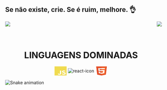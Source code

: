 ## Se não existe, crie. Se é ruim, melhore. 👌

<div>
  
  <img  height="180em" src="https://github-readme-stats.vercel.app/api?username=Arthuuralb&show_icons=true&theme=rose_pine&include_all_commits=true&count_private=true"/>
  <img align="right" height="155em" src="https://github-readme-stats.vercel.app/api/top-langs/?username=Arthuuralb&layout=compact&langs_count=16&theme=rose_pine"/>

  
  
</div>
<br>

<div  align="center"> 
  <div style="display: inline_block"><br>
    <img align="left" height="250"  >
    <h1 align="center"> LINGUAGENS DOMINADAS </h1>
    <img align="center" height="30" width="40" alt="js-icon"  src="https://raw.githubusercontent.com/devicons/devicon/master/icons/javascript/javascript-plain.svg">
    <img align="center" height="30" width="40" alt="react-icon" src="https://cdn.jsdelivr.net/gh/devicons/devicon/icons/python/python-original-wordmark.svg">
    <img align="center" height="30" width="40" alt="html-icon" src="https://raw.githubusercontent.com/devicons/devicon/master/icons/html5/html5-original.svg">
   
   </div>
    
  
 
</div>
  
![Snake animation](https://github.com/LuigiGF/LuigiGF/blob/output/github-contribution-grid-snake.svg)
